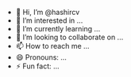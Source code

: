 - 👋 Hi, I’m @hashircv
- 👀 I’m interested in ...
- 🌱 I’m currently learning ...
- 💞️ I’m looking to collaborate on ...
- 📫 How to reach me ...
- 😄 Pronouns: ...
- ⚡ Fun fact: ...

<!---
hashircv/hashircv is a ✨ special ✨ repository because its `README.md` (this file) appears on your GitHub profile.
You can click the Preview link to take a look at your changes.
--->
